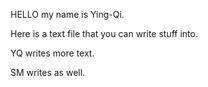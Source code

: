 
HELLO my name is Ying-Qi.

Here is a text file that you can write stuff into.

YQ writes more text.

SM writes as well.